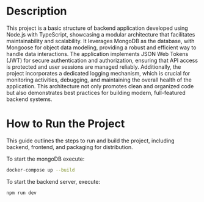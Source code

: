 # Description
This project is a basic structure of backend application developed using Node.js with TypeScript, showcasing a modular architecture that facilitates maintainability and scalability. It leverages MongoDB as the database, with Mongoose for object data modeling, providing a robust and efficient way to handle data interactions. The application implements JSON Web Tokens (JWT) for secure authentication and authorization, ensuring that API access is protected and user sessions are managed reliably. Additionally, the project incorporates a dedicated logging mechanism, which is crucial for monitoring activities, debugging, and maintaining the overall health of the application. This architecture not only promotes clean and organized code but also demonstrates best practices for building modern, full-featured backend systems.

# How to Run the Project

This guide outlines the steps to run and build the project, including backend, frontend, and packaging for distribution.


To start the mongoDB execute:

```bash
docker-compose up --build
```

To start the backend server, execute:

```bash
npm run dev
```
